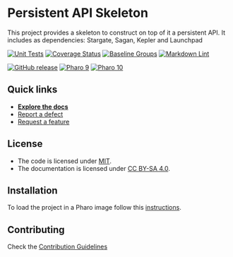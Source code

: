 # Persistent API Skeleton

This project provides a skeleton to construct on top of it a persistent API. It
includes as dependencies: Stargate, Sagan, Kepler and Launchpad

[![Unit Tests](https://github.com/mercap/Persistent-API-Skeleton/actions/workflows/unit-tests.yml/badge.svg)](https://github.com/mercap/Persistent-API-Skeleton/actions/workflows/unit-tests.yml/badge.svg)
[![Coverage Status](https://codecov.io/github/mercap/Persistent-API-Skeleton/coverage.svg?branch=release-candidate)](https://codecov.io/gh/mercap/Persistent-API-Skeleton/branch/release-candidate)
[![Baseline Groups](https://github.com/mercap/Persistent-API-Skeleton/actions/workflows/loading-groups.yml/badge.svg)](https://github.com/mercap/Persistent-API-Skeleton/actions/workflows/loading-groups.yml)
[![Markdown Lint](https://github.com/mercap/Persistent-API-Skeleton/actions/workflows/markdown-lint.yml/badge.svg)](https://github.com/mercap/Persistent-API-Skeleton/actions/workflows/markdown-lint.yml)

[![GitHub release](https://img.shields.io/github/release/mercap/Persistent-API-Skeleton.svg)](https://github.com/mercap/Persistent-API-Skeleton/releases/latest)
[![Pharo 9](https://img.shields.io/badge/Pharo-9-informational)](https://pharo.org)
[![Pharo 10](https://img.shields.io/badge/Pharo-10-informational)](https://pharo.org)

## Quick links

- [**Explore the docs**](docs/README.md)
- [Report a defect](https://github.com/mercap/Persistent-API-Skeleton/issues/new?labels=Type%3A+Defect)
- [Request a feature](https://github.com/mercap/Persistent-API-Skeleton/issues/new?labels=Type%3A+Feature)

## License

- The code is licensed under [MIT](LICENSE).
- The documentation is licensed under [CC BY-SA 4.0](http://creativecommons.org/licenses/by-sa/4.0/).

## Installation

To load the project in a Pharo image follow this [instructions](docs/how-to/how-to-load-in-pharo.md).

## Contributing

Check the [Contribution Guidelines](CONTRIBUTING.md)
